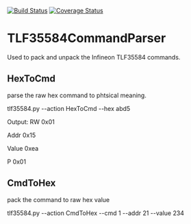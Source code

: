 [![Build Status](https://travis-ci.org/sgnes/TLF35584CommandParser.png)](https://travis-ci.org/sgnes/TLF35584CommandParser)
[![Coverage Status](https://coveralls.io/repos/github/sgnes/TLF35584CommandParser/badge.svg?branch=master)](https://coveralls.io/github/sgnes/TLF35584CommandParser?branch=master)

# TLF35584CommandParser
Used to pack and unpack the Infineon TLF35584 commands.

## HexToCmd
parse the raw hex command to phtsical meaning.

tlf35584.py --action HexToCmd --hex abd5

Output:
RW     0x01

Addr   0x15

Value  0xea

P      0x01


## CmdToHex
pack the command to raw hex value

tlf35584.py --action CmdToHex --cmd 1 --addr 21 --value 234
